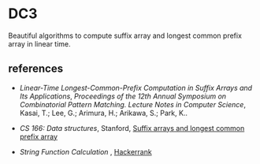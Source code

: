 # DC3
Beautiful algorithms to compute suffix array and longest common prefix array in linear time.

## references

- *Linear-Time Longest-Common-Prefix Computation in Suffix Arrays and Its Applications*, *Proceedings of the 12th Annual Symposium on Combinatorial Pattern Matching. Lecture Notes in Computer Science*, Kasai, T.; Lee, G.; Arimura, H.; Arikawa, S.; Park, K..

- *CS 166: Data structures*, Stanford, [Suffix arrays and longest common prefix array](https://web.stanford.edu/class/archive/cs/cs166/cs166.1146/lectures/11/Small11.pdfm)

- *String Function Calculation* , [Hackerrank](https://www.hackerrank.com/challenges/string-function-calculation/problem)
